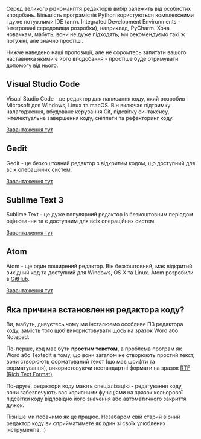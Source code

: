 Серед великого різноманіття редакторів вибір залежить від особистих вподобань. Більшість програмістів Python користуються комплексними і дуже потужними IDE (англ. Integrated Development Environments - Інтегровані середовища розробки), наприклад, PyCharm. Хоча новачкам, мабуть, вони не дуже підходять; ми рекомендуємо такі ж потужні, але значно простіші. 

Нижче наведено наші пропозиції, але не соромтесь запитати вашого наставника якими є його вподобання - простіше буде отримувати допомогу від нього.

## Visual Studio Code

Visual Studio Code - це редактор для написання коду, який розробив Microsoft для Windows, Linux та macOS. Він включає підтримку налагодження, вбудоване керування Git, підсвітку синтаксису, інтелектуальне завершення коду, сніппети та рефакторинг коду.

[Завантаження тут](https://code.visualstudio.com/)

## Gedit

Gedit - це безкоштовний редактор з відкритим кодом, що доступний для всіх операційних систем.

[Завантаження тут](https://wiki.gnome.org/Apps/Gedit#Download)

## Sublime Text 3

Sublime Text - це дуже популярний редактор із безкоштовним періодом оцінювання та є доступним для всіх операційних систем.

[Завантаження тут](https://www.sublimetext.com/3)

## Atom

Atom - ще один поширений редактор. Він безкоштовний, має відкритий вихідний код та доступний для Windows, OS X та Linux. Atom розробили в [GitHub](https://github.com/).

[Завантаження тут](https://atom.io/)

## Яка причина встановлення редактора коду?

Ви, мабуть, дивуєтесь чому ми інсталюємо особливе ПЗ редактора коду, замість того щоб використовувати щось на зразок Word або Notepad.

По-перше, код має бути **простим текстом**, а проблема програм як Word або Textedit в тому, що вони загалом не створюють простий текст, вони створюють форматований текст (що має шрифти та форматування), використовуючи нестандартні формати на зразок [RTF (Rich Text Format)](https://en.wikipedia.org/wiki/Rich_Text_Format).

По-друге, редактори коду мають спеціалізацію - редагування коду, вони забезпечують вас корисними функціями на зразок кольорової підсвітки коду відповідно його значення або автоматичного закриття дужок.

Пізніше ми побачимо як це працює. Незабаром свій старий вірний редактор коду ви сприйматимете як один зі своїх улюблених інструментів. :)